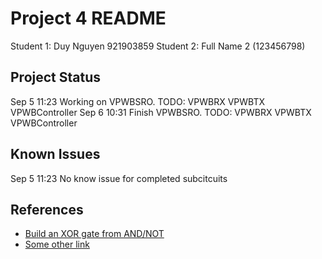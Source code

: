 # Project 4 README

Student 1: Duy Nguyen 921903859
Student 2: Full Name 2 (123456798)

## Project Status
Sep 5 11:23 Working on VPWBSRO.	TODO: VPWBRX VPWBTX VPWBController
Sep 6 10:31 Finish VPWBSRO.	TODO: VPWBRX VPWBTX VPWBController

## Known Issues
Sep 5 11:23 No know issue for completed subcitcuits

## References
* [Build an XOR gate from AND/NOT](https://electronics.stackexchange.com/questions/487529/build-an-xor-gate-from-and-not)
* [Some other link](https://stackoverflow.com)

